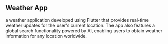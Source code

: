 ## Weather App

a weather application developed using Flutter that provides real-time weather updates for the user's current location. The app also features a global search functionality powered by AI, enabling users to obtain weather information for any location worldwide.
